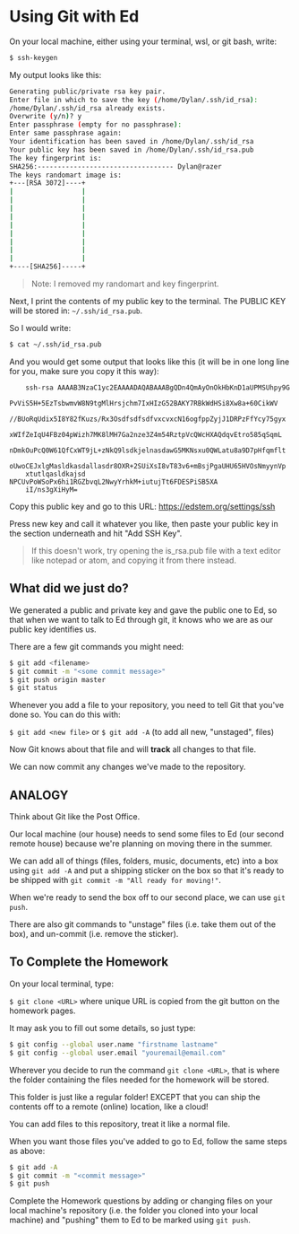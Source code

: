 # Using Git with Ed

On your local machine, either using your terminal, wsl, or git bash, write:

```bash
$ ssh-keygen
```

My output looks like this:

```bash
Generating public/private rsa key pair.
Enter file in which to save the key (/home/Dylan/.ssh/id_rsa):
/home/Dylan/.ssh/id_rsa already exists.
Overwrite (y/n)? y
Enter passphrase (empty for no passphrase):
Enter same passphrase again:
Your identification has been saved in /home/Dylan/.ssh/id_rsa
Your public key has been saved in /home/Dylan/.ssh/id_rsa.pub
The key fingerprint is:
SHA256:---------------------------------- Dylan@razer
The keys randomart image is:
+---[RSA 3072]----+
|                 |
|                 |
|                 |
|                 |
|                 |
|                 |
|                 |
|                 |
|                 |
+----[SHA256]-----+
```

> Note: I removed my randomart and key fingerprint.

Next, I print the contents of my public key to the terminal. The PUBLIC KEY will be stored in: `~/.ssh/id_rsa.pub`.

So I would write:

```bash
$ cat ~/.ssh/id_rsa.pub
```

And you would get some output that looks like this (it will be in one long line for you, make sure you copy it this way):

        ssh-rsa AAAAB3NzaC1yc2EAAAADAQABAAABgQDn4QmAyOnOkHbKnD1aUPMSUhpy9G
        PvViS5H+5EzTsbwmvW8N9tgMlHrsjchm7IxHIzG52BAKY7RBkWdHSi8Xw8a+60CikWV
        //BUoRqUdix5I8Y82fKuzs/Rx3OsdfsdfsdfvxcvxcN16ogfppZyjJ1DRPzFfYcy75gyx
        xWIfZeIqU4FBz04pWizh7MK8lMH7Ga2nze3Z4m54RztpVcQWcHXAQdqvEtro585qSqmL
        nDmkOuPcQ0W61QfCxWT9jL+zNkQ9lsdkjelnasdawG5MKNsxu0QWLatu8a9D7pHfqmflt
        oUwoCEJxlgMasldkasdallasdr8OXR+2SUiXsI8vT83v6+mBsjPgaUHU65HVOsNmyynVp
        xtutlqasldkajsd NPCUvPoWSoPx6hi1RGZbvqL2NwyYrhkM+iutujTt6FDESPiSB5XA
        iI/ns3gXiHyM=

Copy this public key and go to this URL: https://edstem.org/settings/ssh

Press new key and call it whatever you like, then paste your public key in the section underneath and hit "Add SSH Key".

> If this doesn't work, try opening the is_rsa.pub file with a text editor like notepad or atom, and copying it from there instead.

## What did we just do?

We generated a public and private key and gave the public one to Ed, so that when we want to talk to Ed through git, it knows who we are
as our public key identifies us.

There are a few git commands you might need:

```bash
$ git add <filename>
$ git commit -m "<some commit message>"
$ git push origin master
$ git status
```

Whenever you add a file to your repository, you need to tell Git that you've done so. You can do this with:

`$ git add <new file>`
or
`$ git add -A` (to add all new, "unstaged", files)

Now Git knows about that file and will **track** all changes to that file.

We can now commit any changes we've made to the repository.

## ANALOGY

Think about Git like the Post Office. 

Our local machine (our house) needs to send some files to Ed (our second remote house) because we're planning on moving there in the summer.

We can add all of things (files, folders, music, documents, etc) into a box using `git add -A` and put a shipping sticker on the box so that it's ready to be shipped with `git commit -m "All ready for moving!"`.

When we're ready to send the box off to our second place, we can use `git push`.

There are also git commands to "unstage" files (i.e. take them out of the box), and un-commit (i.e. remove the sticker).

## To Complete the Homework

On your local terminal, type:

`$ git clone <URL>` where unique URL is copied from the git button on the homework pages.

It may ask you to fill out some details, so just type:

```bash
$ git config --global user.name "firstname lastname"
$ git config --global user.email "youremail@email.com"
```

Wherever you decide to run the command `git clone <URL>`, that is where the folder containing the files needed for the homework will be stored.

This folder is just like a regular folder! EXCEPT that you can ship the contents off to a remote (online) location, like a cloud!

You can add files to this repository, treat it like a normal file. 

When you want those files you've added to go to Ed, follow the same steps as above:

```bash
$ git add -A
$ git commit -m "<commit message>"
$ git push
```
Complete the Homework questions by adding or changing files on your local machine's repository (i.e. the folder you cloned into your local machine) and "pushing" them to Ed to be marked using `git push`.


